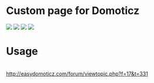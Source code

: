 # Custom page for Domoticz

<img src="https://drive.google.com/uc?id=0BxlxVZPVHBfPcmhhY0FKdVoxNWc"/>
<img src="https://drive.google.com/uc?id=0BxlxVZPVHBfPeFRsVmpENmdrNGc"/>
<img src="https://drive.google.com/uc?id=0BxlxVZPVHBfPOC1idzVoa0lHMzg"/>
<img src="https://drive.google.com/uc?id=0BxlxVZPVHBfPUDhkMndBdV8tU2c"/>

# Usage

<br><a href="#">http://easydomoticz.com/forum/viewtopic.php?f=17&t=331</a><br>